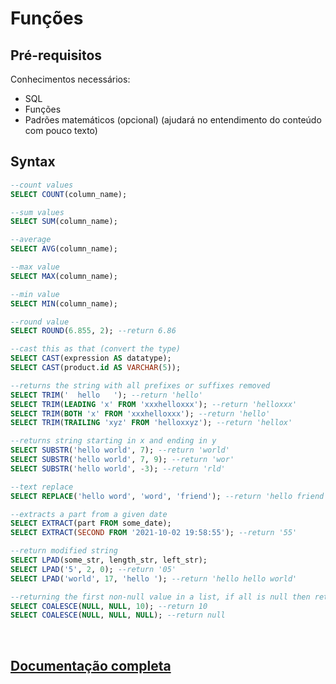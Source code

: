 # Funções

## Pré-requisitos
Conhecimentos necessários:
* SQL
* Funções
* Padrões matemáticos (opcional) (ajudará no entendimento do conteúdo com pouco texto)

## Syntax

```sql
--count values
SELECT COUNT(column_name);

--sum values
SELECT SUM(column_name);

--average
SELECT AVG(column_name);

--max value
SELECT MAX(column_name);

--min value
SELECT MIN(column_name);

--round value
SELECT ROUND(6.855, 2); --return 6.86

--cast this as that (convert the type)
SELECT CAST(expression AS datatype);
SELECT CAST(product.id AS VARCHAR(5));

--returns the string with all prefixes or suffixes removed
SELECT TRIM('  hello   '); --return 'hello'
SELECT TRIM(LEADING 'x' FROM 'xxxhelloxxx'); --return 'helloxxx'
SELECT TRIM(BOTH 'x' FROM 'xxxhelloxxx'); --return 'hello'
SELECT TRIM(TRAILING 'xyz' FROM 'helloxxyz'); --return 'hellox'

--returns string starting in x and ending in y
SELECT SUBSTR('hello world', 7); --return 'world'
SELECT SUBSTR('hello world', 7, 9); --return 'wor'
SELECT SUBSTR('hello world', -3); --return 'rld'

--text replace
SELECT REPLACE('hello word', 'word', 'friend'); --return 'hello friend'

--extracts a part from a given date
SELECT EXTRACT(part FROM some_date);
SELECT EXTRACT(SECOND FROM '2021-10-02 19:58:55'); --return '55'

--return modified string
SELECT LPAD(some_str, length_str, left_str);
SELECT LPAD('5', 2, 0); --return '05'
SELECT LPAD('world', 17, 'hello '); --return 'hello hello world'

--returning the first non-null value in a list, if all is null then returns null
SELECT COALESCE(NULL, NULL, 10); --return 10
SELECT COALESCE(NULL, NULL, NULL); --return null
```

<br>

## [Documentação completa](https://dev.mysql.com/doc/refman/8.0/en/functions.html)